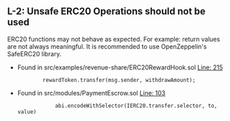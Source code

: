 

## L-2: Unsafe ERC20 Operations should not be used

ERC20 functions may not behave as expected. For example: return values are not always meaningful. It is recommended to use OpenZeppelin's SafeERC20 library.

- Found in src/examples/revenue-share/ERC20RewardHook.sol [Line: 215](src/examples/revenue-share/ERC20RewardHook.sol#L215)

	```solidity
	        rewardToken.transfer(msg.sender, withdrawAmount);
	```

- Found in src/modules/PaymentEscrow.sol [Line: 103](src/modules/PaymentEscrow.sol#L103)

	```solidity
	            abi.encodeWithSelector(IERC20.transfer.selector, to, value)
	```